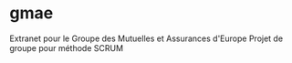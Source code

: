 # gmae
Extranet pour le Groupe des Mutuelles et Assurances d'Europe
Projet de groupe pour méthode SCRUM
